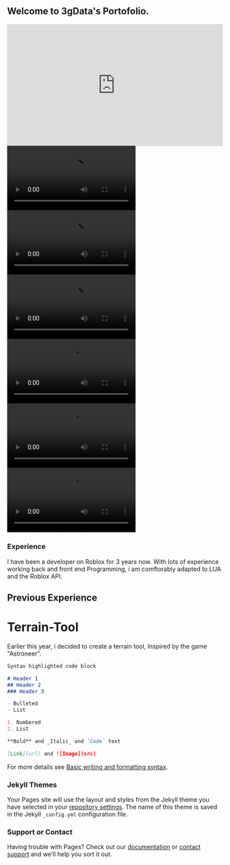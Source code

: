 ## Welcome to 3gData's Portofolio.

<div style="padding:56.25% 0 0 0;position:relative;"><iframe src="https://player.vimeo.com/video/706495887?h=a927a2ff33&amp;badge=0&amp;autopause=0&amp;player_id=0&amp;app_id=58479" frameborder="0" allow="autoplay; fullscreen; picture-in-picture" allowfullscreen style="position:absolute;top:0;left:0;width:100%;height:100%;" title="2021-08-30_00-22-20-2.mp4"></iframe></div><script src="https://player.vimeo.com/api/player.js"></script>

<video src="https://cdn.discordapp.com/attachments/937407541015625808/943964461465759775/2021-08-30_00-22-20-2.mp4" controls="controls" style="max-width: 350px;">
</video>
<video src="https://cdn.discordapp.com/attachments/937407541015625808/943964462271053824/2021-08-22_17-30-18-1.mp4" controls="controls" style="max-width: 350px;">
</video>
<video src="https://cdn.discordapp.com/attachments/937407541015625808/943964463210594334/2021-08-30_00-25-34-2.mp4" controls="controls" style="max-width: 350px;">
</video>
<video src="https://cdn.discordapp.com/attachments/937407541015625808/943964463881679008/2021-09-09_21-57-01-1.mp4" controls="controls" style="max-width: 350px;">
</video>
<video src="https://cdn.discordapp.com/attachments/937407541015625808/943964262911606815/2021-08-27_22-30-53.mp4" controls="controls" style="max-width: 350px;">
</video>
<video src="https://cdn.discordapp.com/attachments/937407541015625808/943964263653982268/2021-12-01_17-23-22.mp4" controls="controls" style="max-width: 350px;">
</video>

### Experience
I have been a developer on Roblox for 3 years now. With lots of experience working back and front end Programming, i am comftorably adapted to LUA and the Roblox API.

## Previous Experience

# Terrain-Tool
Earlier this year, i decided to create a terrain tool, Inspired by the game "Astroneer".
```markdown
Syntax highlighted code block

# Header 1
## Header 2
### Header 3

- Bulleted
- List

1. Numbered
2. List

**Bold** and _Italic_ and `Code` text

[Link](url) and ![Image](src)
```

For more details see [Basic writing and formatting syntax](https://docs.github.com/en/github/writing-on-github/getting-started-with-writing-and-formatting-on-github/basic-writing-and-formatting-syntax).

### Jekyll Themes

Your Pages site will use the layout and styles from the Jekyll theme you have selected in your [repository settings](https://github.com/3gData/3gData.github.io/settings/pages). The name of this theme is saved in the Jekyll `_config.yml` configuration file.

### Support or Contact

Having trouble with Pages? Check out our [documentation](https://docs.github.com/categories/github-pages-basics/) or [contact support](https://support.github.com/contact) and we’ll help you sort it out.
